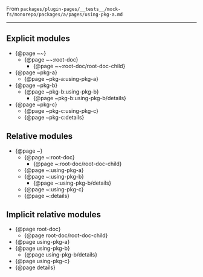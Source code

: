 From `packages/plugin-pages/__tests__/mock-fs/monorepo/packages/a/pages/using-pkg-a.md`

---

## Explicit modules

* {@page ~~}
  * {@page ~~:root-doc}
    * {@page ~~:root-doc/root-doc-child}
* {@page ~pkg-a}
  * {@page ~pkg-a:using-pkg-a}
* {@page ~pkg-b}
  * {@page ~pkg-b:using-pkg-b}
    * {@page ~pkg-b:using-pkg-b/details}
* {@page ~pkg-c}
  * {@page ~pkg-c:using-pkg-c}
  * {@page ~pkg-c:details}

## Relative modules

* {@page ~}
  * {@page ~:root-doc}
    * {@page ~:root-doc/root-doc-child}
  * {@page ~:using-pkg-a}
  * {@page ~:using-pkg-b}
    * {@page ~:using-pkg-b/details}
  * {@page ~:using-pkg-c}
  * {@page ~:details}

## Implicit relative modules

* {@page root-doc}
  * {@page root-doc/root-doc-child}
* {@page using-pkg-a}
* {@page using-pkg-b}
  * {@page using-pkg-b/details}
* {@page using-pkg-c}
* {@page details}

